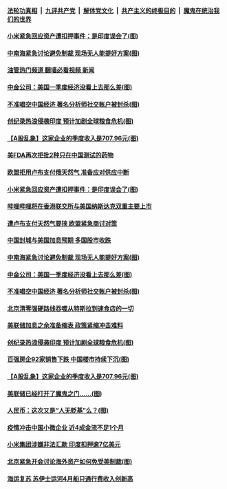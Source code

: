 ####  [法轮功真相](../../../../basic/blob/master/README.md?t=05031401) &nbsp;|&nbsp; [九评共产党](../../../../9ping.md/blob/master/README.md?t=05031401) &nbsp;|&nbsp; [解体党文化](../../../../jtdwh.md/blob/master/README.md?t=05031401)  &nbsp;|&nbsp; [共产主义的终极目的](../../../../gczydzjmd.md/blob/master/README.md?t=05031401) &nbsp;|&nbsp; [魔鬼在统治我们的世界](../../../../mgztzwmdsj.md/blob/master/README.md?t=05031401) 

#### [小米紧急回应资产遭扣押事件：是印度误会了(图)](../pages/p5/1005313.md?t=05031401) 

#### [中南海紧急讨论避免制裁 现场无人能提好方案(图)](../pages/p5/1005277.md?t=05031401) 

#### [油管热门频道 翻墙必看视频 新闻](http://45.76.130.85:81/youtube.html?05031401)

#### [中金公司：美国一季度经济没看上去那么差(图)](../pages/p5/1005275.md?t=05031401) 

#### [不准唱空中国经济 著名分析师社交账户被封杀(图)](../pages/p5/1005273.md?t=05031401) 

#### [创纪录热浪侵袭印度 预计加剧全球粮食危机(图)](../pages/p5/1005256.md?t=05031401) 

#### [【A股乱象】这家企业的季度收入是707.96元(图)](../pages/p5/1005221.md?t=05031401) 

#### [美FDA再次拒批2种只在中国测试的药物](../pages/p5/1005335.md?t=05031401) 

#### [欧盟拒用卢布支付俄天然气 准备应对供应中断](../pages/p5/1005333.md?t=05031401) 

#### [小米紧急回应资产遭扣押事件：是印度误会了(图)](../pages/p5/1005313.md?t=05031401) 

#### [哔哩哔哩将在香港联交所与美国纳斯达克双重主要上市](../pages/p5/1005293.md?t=05031401) 

#### [遭卢布支付天然气要挟 欧盟紧急商讨对策](../pages/p5/1005282.md?t=05031401) 

#### [中国封城与美国加息预期 多国股市收跌](../pages/p5/1005281.md?t=05031401) 

#### [中南海紧急讨论避免制裁 现场无人能提好方案(图)](../pages/p5/1005277.md?t=05031401) 

#### [中金公司：美国一季度经济没看上去那么差(图)](../pages/p5/1005275.md?t=05031401) 

#### [不准唱空中国经济 著名分析师社交账户被封杀(图)](../pages/p5/1005273.md?t=05031401) 

#### [北京清零强硬路线吞噬从特斯拉到速食店的一切](../pages/p5/1005269.md?t=05031401) 

#### [美联储加息之余准备缩表 政策紧缩冲击难料](../pages/p5/1005266.md?t=05031401) 

#### [创纪录热浪侵袭印度 预计加剧全球粮食危机(图)](../pages/p5/1005256.md?t=05031401) 

#### [百强房企92家销售下跌 中国楼市持续下沉(图)](../pages/p5/1005265.md?t=05031401) 

#### [【A股乱象】这家企业的季度收入是707.96元(图)](../pages/p5/1005221.md?t=05031401) 

#### [美联储已经打开了魔鬼之门……(图)](../pages/p5/1005219.md?t=05031401) 

#### [人民币：这次又是“人无贬基”么？(图)](../pages/p5/1005224.md?t=05031401) 

#### [疫情冲击中国小微企业 近4成金流不足1个月](../pages/p5/1005212.md?t=05031401) 

#### [小米集团涉嫌非法汇款 印度扣押逾7亿美元](../pages/p5/1005210.md?t=05031401) 

#### [北京紧急开会讨论海外资产如何免受美制裁(图)](../pages/p5/1005200.md?t=05031401) 

#### [海运复苏 苏伊士运河4月船只通行费收入创新高](../pages/p5/1005197.md?t=05031401) 

<img src='http://gfw-breaker.win/goodnews/indexes/p5.md' width='0px' height='0px'/>
